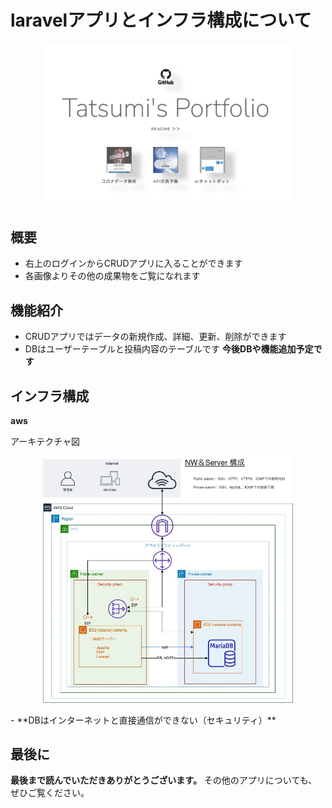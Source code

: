 # laravelアプリとインフラ構成について

<p align="center">
    <a href="http://ec2-35-72-191-104.ap-northeast-1.compute.amazonaws.com/" target="blank">
    <img src="https://github.com/Tatsumi-I/laravel_app/blob/master/SS_pf_top.png?raw=true" width="400"></a>
</p>


## 概要

- 右上のログインからCRUDアプリに入ることができます
- 各画像よりその他の成果物をご覧になれます

## 機能紹介

- CRUDアプリではデータの新規作成、詳細、更新、削除ができます
- DBはユーザーテーブルと投稿内容のテーブルです
**今後DBや機能追加予定です**

## インフラ構成
**aws**

アーキテクチャ図
<p align="center">
<img src="https://github.com/Tatsumi-I/laravel_app/blob/master/aws%E6%A7%8B%E6%88%90%E5%9B%B3.jpg" width="400"> 
</p>
- **DBはインターネットと直接通信ができない（セキュリティ）**


## 最後に
**最後まで読んでいただきありがとうございます。**
その他のアプリについても、ぜひご覧ください。

